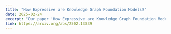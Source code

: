 ```yaml
---
title: "How Expressive are Knowledge Graph Foundation Models?"
date: 2025-02-24
excerpt: "Our paper 'How Expressive are Knowledge Graph Foundation Models?' is now available on arXiv. Check it out for a detailed analysis of the expressive power of KGFMs."
link: https://arxiv.org/abs/2502.13339
---
```

